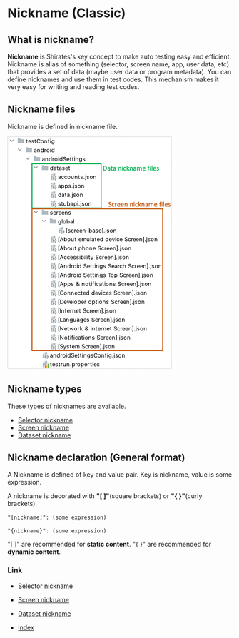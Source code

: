 # Nickname (Classic)

## What is nickname?

**Nickname** is Shirates's key concept to make auto testing easy and efficient. Nickname is alias of something
(selector, screen name, app, user data, etc) that provides a set of data (maybe user data or program metadata). You
can define nicknames and use them in test codes. This mechanism makes it very easy for writing and reading test codes.

## Nickname files

Nickname is defined in nickname file.

![nickname_files](_images/nickname_files.png)

## Nickname types

These types of nicknames are available.

- [Selector nickname](selector_nickname.md)
- [Screen nickname](screen_nickname.md)
- [Dataset nickname](dataset_nickname.md)

## Nickname declaration (General format)

A Nickname is defined of key and value pair. Key is nickname, value is some expression.

A nickname is decorated with **"[ ]"**(square brackets) or **"{ }"**(curly brackets).

```
"[nickname]": (some expression)
```

```
"{nickname}": (some expression)
```

"[ ]" are recommended for **static content**. "{ }" are recommended for **dynamic content**.

### Link

- [Selector nickname](selector_nickname.md)
- [Screen nickname](screen_nickname.md)
- [Dataset nickname](dataset_nickname.md)


- [index](../../../index.md)

